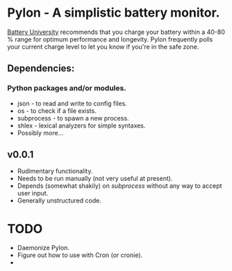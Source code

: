 # Pylon - A simplistic battery monitor.

[Battery University](http://www.batteryuniversity.com) recommends that you charge your battery within a 40-80 % range for optimum performance and longevity. Pylon frequently polls your current charge level to let you know if you're in the safe zone.

## Dependencies:
### Python packages and/or modules.
* json - to read and write to config files.
* os - to check if a file exists.
* subprocess - to spawn a new process.
* shlex - lexical analyzers for simple syntaxes.
* Possibly more...

## v0.0.1
* Rudimentary functionality.
* Needs to be run manually (not very useful at present).
* Depends (somewhat shakily) on *subprocess* without any way to accept user input.
* Generally unstructured code.

# TODO
* Daemonize Pylon.
* Figure out how to use with Cron (or cronie).
*
